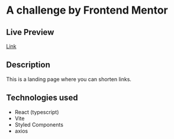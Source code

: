 # A challenge by Frontend Mentor

## Live Preview

[Link](https://frontend-mentor-shortly-ebon.vercel.app/)

## Description

This is a landing page where you can shorten links.

## Technologies used

- React (typescript)
- Vite
- Styled Components
- axios
